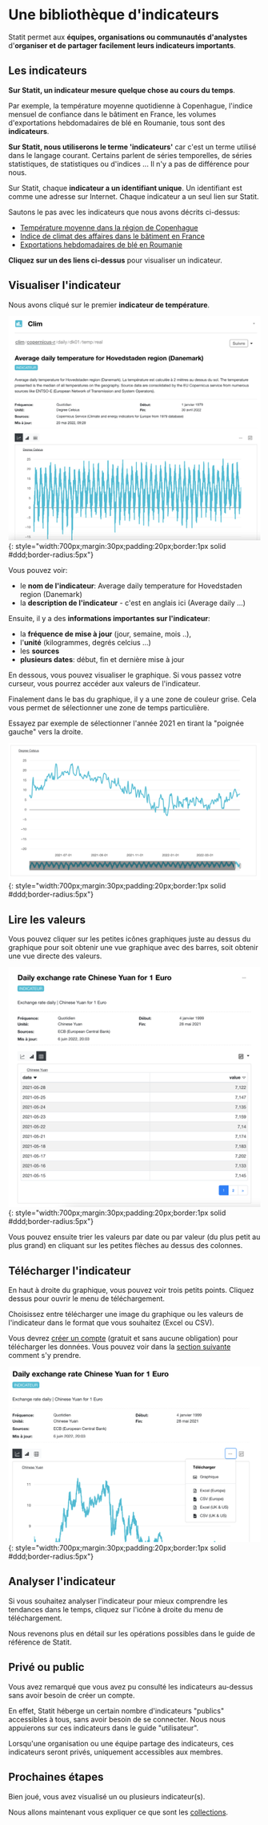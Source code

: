 # Une bibliothèque d'indicateurs

Statit permet aux **équipes, organisations ou communautés d'analystes** d'**organiser et de partager facilement leurs indicateurs importants**.

## Les indicateurs

**Sur Statit, un indicateur mesure quelque chose au cours du temps**.

Par exemple, la température moyenne quotidienne à Copenhague, l'indice mensuel de confiance dans le bâtiment en France, les volumes d'exportations hebdomadaires de blé en Roumanie, tous sont des **indicateurs**.

**Sur Statit, nous utiliserons le terme 'indicateurs'** car c'est un terme utilisé dans le langage courant. Certains parlent de séries temporelles, de séries statistiques, de statistiques ou d'indices ... Il n'y a pas de différence pour nous.

Sur Statit, chaque **indicateur a un identifiant unique**. Un identifiant est comme une adresse sur Internet. Chaque indicateur a un seul lien sur Statit.

Sautons le pas avec les indicateurs que nous avons décrits ci-dessus:

- [Température moyenne dans la région de Copenhague](https://www.gostatit.com/clim/copernicus-r/daily/dk01/temp/real)
- [Indice de climat des affaires dans le bâtiment en France](https://www.gostatit.com/bdfconj/consn/bat/total/ica/cvs_3m)
- [Exportations hebdomadaires de blé en Roumanie](https://www.gostatit.com/eu-agri/cereals_trade_weekly/exports/ro/wheat-common/weekly)

**Cliquez sur un des liens ci-dessus** pour visualiser un indicateur.


## Visualiser l'indicateur

Nous avons cliqué sur le premier **indicateur de température**.

![xrate/daily](/img/user-fr_gs_index_0.png){: style="width:700px;margin:30px;padding:20px;border:1px solid #ddd;border-radius:5px"}

Vous pouvez voir:

- le **nom de l'indicateur**: Average daily temperature for Hovedstaden region (Danemark)
- la **description de l'indicateur** - c'est en anglais ici (Average daily ...)

Ensuite, il y a des **informations importantes sur l'indicateur**:

- la **fréquence de mise à jour** (jour, semaine, mois ..),
- l'**unité** (kilogrammes, degrés celcius ...)
- les **sources**
- **plusieurs dates**: début, fin et dernière mise à jour

En dessous, vous pouvez visualiser le graphique. Si vous passez votre curseur, vous pourrez accéder aux valeurs de l'indicateur.

Finalement dans le bas du graphique, il y a une zone de couleur grise. Cela vous permet de sélectionner une zone de temps particulière.

Essayez par exemple de sélectionner l'année 2021 en tirant la "poignée gauche" vers la droite.

![xrate/daily](/img/user-fr_gs_index_1.png){: style="width:700px;margin:30px;padding:20px;border:1px solid #ddd;border-radius:5px"}


## Lire les valeurs

Vous pouvez cliquer sur les petites icônes graphiques juste au dessus du graphique pour soit obtenir une vue graphique avec des barres, soit obtenir une vue directe des valeurs.

![xrate/daily](/img/user-fr_gs_metrics_3.png){: style="width:700px;margin:30px;padding:20px;border:1px solid #ddd;border-radius:5px"}

Vous pouvez ensuite trier les valeurs par date ou par valeur (du plus petit au plus grand) en cliquant sur les petites flèches au dessus des colonnes.


## Télécharger l'indicateur

En haut à droite du graphique, vous pouvez voir trois petits points. Cliquez dessus pour ouvrir le menu de téléchargement.

Choisissez entre télécharger une image du graphique ou les valeurs de l'indicateur dans le format que vous souhaitez (Excel ou CSV).

Vous devrez [créer un compte](https://www.gostatit.com/sign) (gratuit et sans aucune obligation) pour télécharger les données. Vous pouvez voir dans la [section suivante](/favs) comment s'y prendre.

![xrate/daily](/img/user-fr_gs_metrics_4.png){: style="width:700px;margin:30px;padding:20px;border:1px solid #ddd;border-radius:5px"}


## Analyser l'indicateur

Si vous souhaitez analyser l'indicateur pour mieux comprendre les tendances dans le temps, cliquez sur l'icône à droite du menu de téléchargement.

Nous revenons plus en détail sur les opérations possibles dans le guide de référence de Statit.


## Privé ou public

Vous avez remarqué que vous avez pu consulté les indicateurs au-dessus sans avoir besoin de créer un compte.

En effet, Statit héberge un certain nombre d'indicateurs "publics" accessibles à tous, sans avoir besoin de se connecter. Nous nous appuierons sur ces indicateurs dans le guide "utilisateur".

Lorsqu'une organisation ou une équipe partage des indicateurs, ces indicateurs seront privés, uniquement accessibles aux membres.


## Prochaines étapes

Bien joué, vous avez visualisé un ou plusieurs indicateur(s).

Nous allons maintenant vous expliquer ce que sont les [collections](collections.md).
